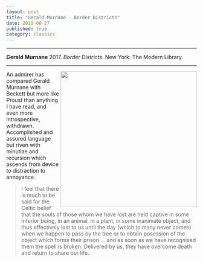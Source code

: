 ```yaml
---
layout: post
title: "Gerald Murnane - Border Districts"
date: 2019-08-27
published: true
category: classics
---
```



***
<b>Gerald Murnane</b> 2017. _Border Districts_. New York: The Modern Library.

***

<img align="right" width="360" src="https://giramondopublishing.com/wp-content/uploads/Border-Districts-cover-for-web-1-510x799.jpg" alt="">  

An admirer has compared Gerald Murnane with Beckett but more like Proust than anything I have read, and even more introspective, withdrawn.  Accomplished and assured language but riven with minutiae and recursion which ascends from device to distraction to annoyance.  

>I feel that there is much to be said for the Celtic belief that the souls of those whom we have lost are held captive in some inferior being, in an animal, in a plant, in some inanimate object, and thus effectively lost to us until the day (which to many never comes) when we happen to pass by the tree or to obtain posession of the object which forms their prison ... and as soon as we have recognised them the spell is broken.  Delivered by us, they have overcome death and return to share our life.
